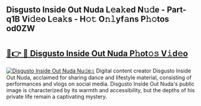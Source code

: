 ## Disgusto Inside Out Nuda L𝚎a𝚔ed N𝚞𝚍e - Part-q1B Vi𝚍𝚎o L𝚎a𝚔s - H𝚘𝚝 O𝚗𝚕yf𝚊ns P𝚑𝚘tos od0ZW

# <h2><a href="http://kf0oyd.oniu.top/?m=Disgusto+Inside+Out+Nuda">🔗👉 🔴 Disgusto Inside Out Nuda P𝚑ot𝚘𝚜 V𝚒d𝚎o</a></h2>

[![Disgusto Inside Out Nuda Nu𝚍e𝚜](https://i.imgur.com/0qMVB7G.gif)](http://kf0oyd.oniu.top/?m=Disgusto+Inside+Out+Nuda)
Digital content creator Disgusto Inside Out Nuda, acclaimed for sharing dance and lifestyle material, consisting of performances and vlogs on social media. Disgusto Inside Out Nuda's public image is characterized by its warmth and accessibility, but the depths of his private life remain a captivating mystery.  

